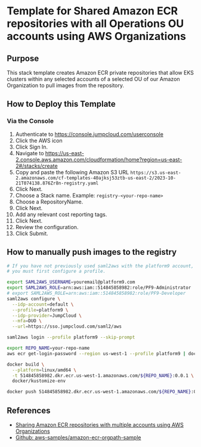 # Template for Shared Amazon ECR repositories with all Operations OU accounts using AWS Organizations

## Purpose

This stack template creates Amazon ECR private repositories that allow EKS
clusters within any selected accounts of a selected OU of our Amazon Organization to
pull images from the repository.

## How to Deploy this Template

### Via the Console

1. Authenticate to https://console.jumpcloud.com/userconsole
2. Click the AWS icon
3. Click Sign In.
4. Navigate to https://us-east-2.console.aws.amazon.com/cloudformation/home?region=us-east-2#/stacks/create
5. Copy and paste the following Amazon S3 URL `https://s3.us-east-2.amazonaws.com/cf-templates-40ajksj53ztb-us-east-2/2023-10-21T074138.876Zr8n-registry.yaml`
6. Click Next.
7. Choose a Stack name.  Example: `registry-<your-repo-name>`
8. Choose a RepositoryName.
9. Click Next.
10. Add any relevant cost reporting tags.
11. Click Next.
12. Review the configuration.
13. Click Submit.


## How to manually push images to the registry

```bash
# If you have not previously used saml2aws with the platform9 account,
# you must first configure a profile.

export SAML2AWS_USERNAME=youremail@platform9.com
export SAML2AWS_ROLE=arn:aws:iam::514845858982:role/PF9-Administrator
# export SAML2AWS_ROLE=arn:aws:iam::514845858982:role/PF9-Developer
saml2aws configure \
  --idp-account=default \
  --profile=platform9 \
  --idp-provider=JumpCloud \
  --mfa=DUO \
  --url=https://sso.jumpcloud.com/saml2/aws

saml2aws login --profile platform9 --skip-prompt

export REPO_NAME=your-repo-name
aws ecr get-login-password --region us-west-1 --profile platform9 | docker login --username AWS --password-stdin 514845858982.dkr.ecr.us-west-1.amazonaws.com/${REPO_NAME}

docker build \
  --platform=linux/amd64 \
  -t 514845858982.dkr.ecr.us-west-1.amazonaws.com/${REPO_NAME}:0.0.1 \
  docker/kustomize-env

docker push 514845858982.dkr.ecr.us-west-1.amazonaws.com/${REPO_NAME}:0.0.1
```
## References

- [Sharing Amazon ECR repositories with multiple accounts using AWS Organizations](https://aws.amazon.com/blogs/containers/sharing-amazon-ecr-repositories-with-multiple-accounts-using-aws-organizations/)
- [Github: aws-samples/amazon-ecr-orgpath-sample](https://github.com/aws-samples/amazon-ecr-orgpath-sample/tree/main)